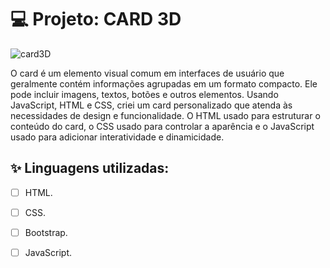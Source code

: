 
# 💻 Projeto: CARD 3D

![card3D]()


O card é um elemento visual comum em interfaces de usuário que geralmente contém informações agrupadas em um formato compacto. Ele pode incluir imagens, textos, botões e outros elementos. Usando JavaScript, HTML e CSS, criei um card personalizado que atenda às necessidades de design e funcionalidade. O HTML usado para estruturar o conteúdo do card, o CSS usado para controlar a aparência e o JavaScript usado para adicionar interatividade e dinamicidade.

## ✨ Linguagens utilizadas:

-   [ ] HTML.
-   [ ] CSS.
-   [ ] Bootstrap.
-   [ ] JavaScript.

